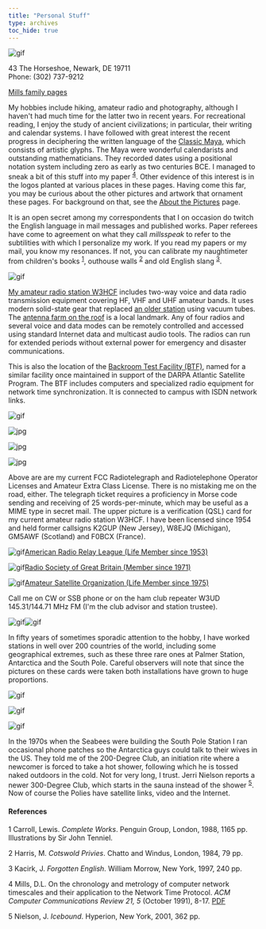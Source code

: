 ```yaml
---
title: "Personal Stuff"
type: archives
toc_hide: true
---
```


![gif](/archives/pic/trail.gif)

43 The Horseshoe, Newark, DE 19711  
Phone: (302) 737-9212

[Mills family pages](/reflib/fam)

My hobbies include hiking, amateur radio and photography, although I haven't had much time for the latter two in recent years. For recreational reading, I enjoy the study of ancient civilizations; in particular, their writing and calendar systems. I have followed with great interest the recent progress in deciphering the written language of the [Classic Maya](/reflib/maya), which consists of artistic glyphs. The Maya were wonderful calendarists and outstanding mathematicians. They recorded dates using a positional notation system including zero as early as two centuries BCE. I managed to sneak a bit of this stuff into my paper <sup>[4](#myfootnote4)</sup>. Other evidence of this interest is in the logos planted at various places in these pages. Having come this far, you may be curious about the other pictures and artwork that ornament these pages. For background on that, see the [About the Pictures](/reflib/pictures) page.

It is an open secret among my correspondents that I on occasion do twitch the English language in mail messages and published works. Paper referees have come to agreement on what they call _millsspeak_ to refer to the subtilities with which I personalize my work. If you read my papers or my mail, you know my resonances. If not, you can calibrate my naughtimeter from children's books <sup>[1](#myfootnote1)</sup>, outhouse walls <sup>[2](#myfootnote2)</sup> and old English slang <sup>[3](#myfootnote3)</sup>.

![gif](/archives/pic/w3hcf4.jpg)

[My amateur radio station W3HCF](/archives/pic/w3hcf3.jpg) includes two-way voice and data radio transmission equipment covering HF, VHF and UHF amateur bands. It uses modern solid-state gear that replaced [an older station](/archives/pic/hr01.jpg) using vacuum tubes. The [antenna farm on the roof](/archives/pic/43_front.jpg) is a local landmark. Any of four radios and several voice and data modes can be remotely controlled and accessed using standard Internet data and multicast audio tools. The radios can run for extended periods without external power for emergency and disaster communications.

This is also the location of the [Backroom Test Facility (BTF)](/reflib/backroom), named for a similar facility once maintained in support of the DARPA Atlantic Satellite Program. The BTF includes computers and specialized radio equipment for network time synchronization. It is connected to campus with ISDN network links.

![gif](/archives/pic/t2a.gif)

![jpg](/archives/pic/licensea.jpg)

![jpg](/archives/pic/w3hcf-1.jpg)

![jpg](/archives/pic/car_license.jpg)

Above are are my current FCC Radiotelegraph and Radiotelephone Operator Licenses and Amateur Extra Class License. There is no mistaking me on the road, either. The telegraph ticket requires a proficiency in Morse code sending and receiving of 25 words-per-minute, which may be useful as a MIME type in secret mail. The upper picture is a verification (QSL) card for my current amateur radio station W3HCF. I have been licensed since 1954 and held former callsigns K2GUP (New Jersey), W8EJQ (Michigan), GM5AWF (Scotland) and F0BCX (France).

![gif](/archives/pic/arrl_rgb.gif)[American Radio Relay League (Life Member since 1953)](http://www.arrl.org/)

![gif](/archives/pic/rsgb_rgb.gif)[Radio Society of Great Britain (Member since 1971)](http://www.rsgb.org/)

![gif](/archives/pic/amsat_rgb.gif)[Amateur Satellite Organization (Life Member since 1975)](http://www.amsat.org/)

Call me on CW or SSB phone or on the ham club repeater W3UD 145.31/144.71 MHz FM (I'm the club advisor and station trustee).

![gif](/archives/pic/qst1.gif)![gif](/archives/pic/a002.jpg)  

In fifty years of sometimes sporadic attention to the hobby, I have worked stations in well over 200 countries of the world, including some geographical extremes, such as these three rare ones at Palmer Station, Antarctica and the South Pole. Careful observers will note that since the pictures on these cards were taken both installations have grown to huge proportions.

![gif](/archives/pic/kc4usn.gif)

![gif](/archives/pic/kc4usz.gif)

![gif](/archives/pic/kc4usp.gif)

In the 1970s when the Seabees were building the South Pole Station I ran occasional phone patches so the Antarctica guys could talk to their wives in the US. They told me of the 200-Degree Club, an initiation rite where a newcomer is forced to take a hot shower, following which he is tossed naked outdoors in the cold. Not for very long, I trust. Jerri Nielson reports a newer 300-Degree Club, which starts in the sauna instead of the shower <sup>[5](#myfootnote5)</sup>. Now of course the Polies have satellite links, video and the Internet.

#### References

<a name="myfootnote1">1</a>  Carroll, Lewis. _Complete Works_. Penguin Group, London, 1988, 1165 pp. Illustrations by Sir John Tenniel.

<a name="myfootnote2">2</a>  Harris, M. _Cotswold Privies_. Chatto and Windus, London, 1984, 79 pp.

<a name="myfootnote3">3</a>  Kacirk, J. _Forgotten English_. William Morrow, New York, 1997, 240 pp.

<a name="myfootnote4">4</a>  Mills, D.L. On the chronology and metrology of computer network timescales and their application to the Network Time Protocol. _ACM Computer Communications Review 21, 5_ (October 1991), 8-17. [PDF](/reflib/papers/time.pdf)

<a name="myfootnote5">5</a>  Nielson, J. _Icebound_. Hyperion, New York, 2001, 362 pp.

					